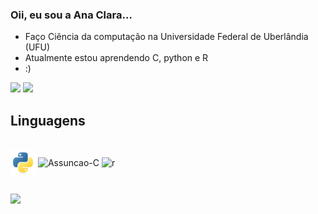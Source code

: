 ### Oii, eu sou a Ana Clara...

* Faço Ciência da computação na Universidade Federal de Uberlândia (UFU)
* Atualmente estou aprendendo C, python e R
* :)

<div>
  <img height=150 src="https://github-readme-stats.vercel.app/api?username=anaclaramcarvalho&theme=tokyonight&show_icons=true" />
  <img height=120 src="https://github-readme-stats.vercel.app/api/top-langs?username=anaclaramcarvalho&layout=compact&langs_count=16&theme=github_dark" />
</div>  

## Linguagens
<div style="display: inline_block"><br>
  <img align="center" alt="Anna-Python" height="40" width="40" src="https://raw.githubusercontent.com/devicons/devicon/master/icons/python/python-original.svg">
  <img align="center" alt="Assuncao-C" height="40" width="40" src="https://cdn.jsdelivr.net/gh/devicons/devicon/icons/c/c-original.svg">
  <img align="center" alt = "r" height="40" width="40"  src="https://img.shields.io/badge/R-276DC3?style=for-the-badge&logo=r&logoColor=white">
          
          
</div>

##

<div>
   <a align="center"  href = "mailto:anaclaram290@gmail.com"><img src="https://img.shields.io/badge/-Gmail-%23333?style=for-the-badge&logo=gmail&logoColor=white" target="_blank">
    <a https://github.com/anaclaramcarvalho/anaclaramcarvalho/blob/output/github-contribution-grid-snake.svg>
</div>

